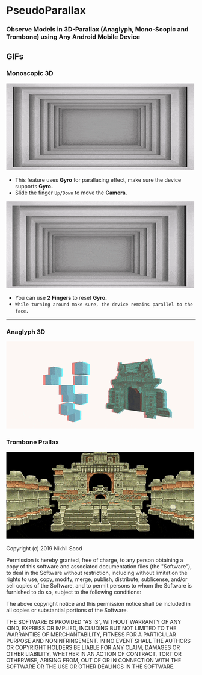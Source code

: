 # PseudoParallax
### Observe Models in 3D-Parallax (Anaglyph, Mono-Scopic and Trombone) using Any Android Mobile Device

## GIFs
### Monoscopic 3D
<img src="GIFs/Monoscopic_01_min.gif">

- This feature uses **Gyro** for parallaxing effect, make sure the device supports **Gyro.**
- Slide the finger `Up/Down` to move the **Camera.** 
<img src="GIFs/Monoscopic_02_min.gif">

- You can use **2 Fingers** to reset **Gyro.**
- `While turning around make sure, the device remains parallel to the face.`
<hr>

### Anaglyph 3D
<img src="GIFs/Anaglyph_min.gif">

### Trombone Prallax
<img src="GIFs/Trombone_min.gif">


Copyright (c) 2019 Nikhil Sood

Permission is hereby granted, free of charge, to any person obtaining a copy
of this software and associated documentation files (the "Software"), to deal
in the Software without restriction, including without limitation the rights
to use, copy, modify, merge, publish, distribute, sublicense, and/or sell
copies of the Software, and to permit persons to whom the Software is
furnished to do so, subject to the following conditions:

The above copyright notice and this permission notice shall be included in all
copies or substantial portions of the Software.

THE SOFTWARE IS PROVIDED "AS IS", WITHOUT WARRANTY OF ANY KIND, EXPRESS OR
IMPLIED, INCLUDING BUT NOT LIMITED TO THE WARRANTIES OF MERCHANTABILITY,
FITNESS FOR A PARTICULAR PURPOSE AND NONINFRINGEMENT. IN NO EVENT SHALL THE
AUTHORS OR COPYRIGHT HOLDERS BE LIABLE FOR ANY CLAIM, DAMAGES OR OTHER
LIABILITY, WHETHER IN AN ACTION OF CONTRACT, TORT OR OTHERWISE, ARISING FROM,
OUT OF OR IN CONNECTION WITH THE SOFTWARE OR THE USE OR OTHER DEALINGS IN THE
SOFTWARE.
